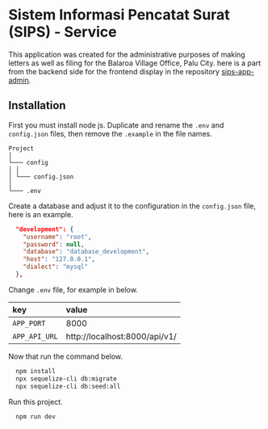
# Sistem Informasi Pencatat Surat (SIPS) - Service
This application was created for the administrative purposes of making letters as well as filing for the Balaroa Village Office, Palu City. here is a part from the backend side for the frontend display in the repository [sips-app-admin](https://github.com/fandi-ahmad/sips-app-admin).

## Installation
First you must install node js. Duplicate and rename the `.env` and `config.json` files, then remove the `.example` in the file names.

``` 
Project
│
└─── config
│ │ 
│ └─── config.json
│
└─── .env
```

Create a database and adjust it to the configuration in the `config.json` file, here is an example.

``` json
  "development": {
    "username": "root",
    "password": null,
    "database": "database_development",
    "host": "127.0.0.1",
    "dialect": "mysql"
  },
```

Change `.env` file, for example in below.

| key           | value                         |
| :--------     | :---------------------------- |
| `APP_PORT`    | 8000                          |
| `APP_API_URL` | http://localhost:8000/api/v1/ |

Now that run the command below.

``` bash
  npm install
  npx sequelize-cli db:migrate
  npx sequelize-cli db:seed:all
```

Run this project.
```
  npm run dev
```






